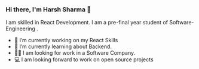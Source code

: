 ### Hi there, I'm Harsh Sharma  👋

I am skilled in React Development. I am a pre-final year student of Software-Engineering .

- 🔭 I’m currently working on my React Skills
- 🌱 I’m currently learning about Backend.
- 👨‍💻 I am looking for work in a Software Company.
- 💻 I am looking forward to work on open source projects
<!--
**Harsh3041/Harsh3041** is a ✨ _special_ ✨ repository because its `README.md` (this file) appears on your GitHub profile.

Here are some ideas to get you started:

- 🔭 I’m currently working on ...
- 🌱 I’m currently learning ...
- 👯 I’m looking to collaborate on ...
- 🤔 I’m looking for help with ...
- 💬 Ask me about ...
- 📫 How to reach me: ...
- 😄 Pronouns: ...
- ⚡ Fun fact: ...
-->
